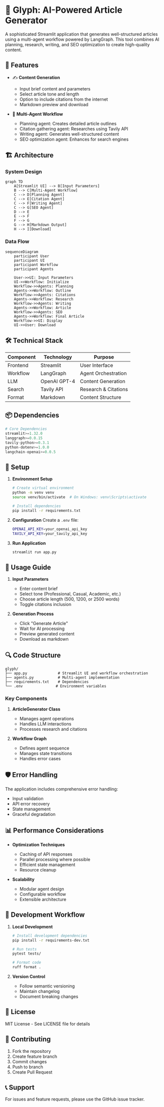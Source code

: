 # 📝 Glyph: AI-Powered Article Generator

A sophisticated Streamlit application that generates well-structured articles using a multi-agent workflow powered by LangGraph. This tool combines AI planning, research, writing, and SEO optimization to create high-quality content.

## 🚀 Features

- ✍️ **Content Generation**
  - Input brief content and parameters
  - Select article tone and length
  - Option to include citations from the internet
  - Markdown preview and download

- 🤖 **Multi-Agent Workflow**
  - Planning agent: Creates detailed article outlines
  - Citation gathering agent: Researches using Tavily API
  - Writing agent: Generates well-structured content
  - SEO optimization agent: Enhances for search engines

## 🏗️ Architecture

### System Design

```mermaid
graph TD
    A[Streamlit UI] --> B[Input Parameters]
    B --> C[Multi-Agent Workflow]
    C --> D[Planning Agent]
    C --> E[Citation Agent]
    C --> F[Writing Agent]
    C --> G[SEO Agent]
    D --> E
    E --> F
    F --> G
    G --> H[Markdown Output]
    H --> I[Download]
```

### Data Flow

```mermaid
sequenceDiagram
    participant User
    participant UI
    participant Workflow
    participant Agents
    
    User->>UI: Input Parameters
    UI->>Workflow: Initialize
    Workflow->>Agents: Planning
    Agents->>Workflow: Outline
    Workflow->>Agents: Citations
    Agents->>Workflow: Research
    Workflow->>Agents: Writing
    Agents->>Workflow: Article
    Workflow->>Agents: SEO
    Agents->>Workflow: Final Article
    Workflow->>UI: Display
    UI->>User: Download
```

## 🛠️ Technical Stack

| Component | Technology | Purpose |
|-----------|------------|---------|
| Frontend | Streamlit | User Interface |
| Workflow | LangGraph | Agent Orchestration |
| LLM | OpenAI GPT-4 | Content Generation |
| Search | Tavily API | Research & Citations |
| Format | Markdown | Content Structure |

## 📦 Dependencies

```python
# Core Dependencies
streamlit>=1.32.0
langgraph>=0.0.15
tavily-python>=0.3.1
python-dotenv>=1.0.0
langchain-openai>=0.0.5
```

## 🔧 Setup

1. **Environment Setup**
   ```bash
   # Create virtual environment
   python -m venv venv
   source venv/bin/activate  # On Windows: venv\Scripts\activate
   
   # Install dependencies
   pip install -r requirements.txt
   ```

2. **Configuration**
   Create a `.env` file:
   ```bash
   OPENAI_API_KEY=your_openai_api_key
   TAVILY_API_KEY=your_tavily_api_key
   ```

3. **Run Application**
   ```bash
   streamlit run app.py
   ```

## 🎯 Usage Guide

1. **Input Parameters**
   - Enter content brief
   - Select tone (Professional, Casual, Academic, etc.)
   - Choose article length (500, 1200, or 2500 words)
   - Toggle citations inclusion

2. **Generation Process**
   - Click "Generate Article"
   - Wait for AI processing
   - Preview generated content
   - Download as markdown

## 🔍 Code Structure

```
glyph/
├── app.py              # Streamlit UI and workflow orchestration
├── agents.py           # Multi-agent implementation
├── requirements.txt    # Dependencies
└── .env               # Environment variables
```

### Key Components

1. **ArticleGenerator Class**
   - Manages agent operations
   - Handles LLM interactions
   - Processes research and citations

2. **Workflow Graph**
   - Defines agent sequence
   - Manages state transitions
   - Handles error cases

## 🛡️ Error Handling

The application includes comprehensive error handling:
- Input validation
- API error recovery
- State management
- Graceful degradation

## 📊 Performance Considerations

- **Optimization Techniques**
  - Caching of API responses
  - Parallel processing where possible
  - Efficient state management
  - Resource cleanup

- **Scalability**
  - Modular agent design
  - Configurable workflow
  - Extensible architecture

## 🔄 Development Workflow

1. **Local Development**
   ```bash
   # Install development dependencies
   pip install -r requirements-dev.txt
   
   # Run tests
   pytest tests/
   
   # Format code
   ruff format .
   ```

2. **Version Control**
   - Follow semantic versioning
   - Maintain changelog
   - Document breaking changes

## 📝 License

MIT License - See LICENSE file for details

## 🤝 Contributing

1. Fork the repository
2. Create feature branch
3. Commit changes
4. Push to branch
5. Create Pull Request

## 📞 Support

For issues and feature requests, please use the GitHub issue tracker. 